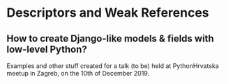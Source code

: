 # Descriptors and Weak References

## How to create Django-like models & fields with low-level Python?

Examples and other stuff created for a talk (to be) held at PythonHrvatska meetup in Zagreb, on the 10th of December 2019.
